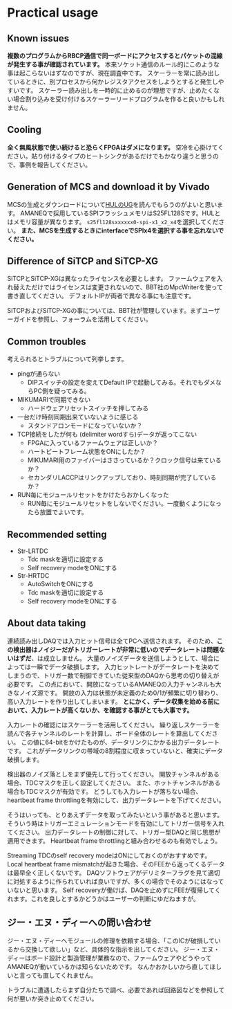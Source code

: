 # Practical usage

## Known issues

**複数のプログラムからRBCP通信で同一ボードにアクセスするとパケットの混線が発生する事が確認されています。**
本来ソケット通信のルール的にこのような事は起こらないはずなのですが、現在調査中です。
スケーラーを常に読み出しているときに、別プロセスから何かレジスタアクセスをしようとすると発生しやすいです。
スケーラー読み出しを一時的に止めるのが理想ですが、止めたくない場合割り込みを受け付けるスケーラーリードプログラムを作ると良いかもしれません。

## Cooling

**全く無風状態で使い続けると恐らくFPGAはダメになります。**
空冷を心掛けてください。貼り付けるタイプのヒートシンクがあるだけでもかなり違うと思うので、事例を報告してください。


## Generation of MCS and download it by Vivado

MCSの生成とダウンロードについて[HULのUG](https://hul-official.gitlab.io/hul-ug/practical/main/)を読んでもらうのがよいと思います。
AMANEQで採用しているSPIフラッシュメモリはS25FL128Sです。HULとはメモリ容量が異なります。
`s25fl128sxxxxxx0-spi-x1_x2_x4`を選択してください。
**また、MCSを生成するときにinterfaceでSPIx4を選択する事を忘れないでください。**

## Difference of SiTCP and SiTCP-XG

SiTCPとSiTCP-XGは異なったライセンスを必要とします。
ファームウェアを入れ替えただけではライセンスは変更されないので、BBT社のMpcWriterを使って書き直してください。
デフォルトIPが両者で異なる事にも注意です。

SiTCPおよびSiTCP-XGの事については、BBT社が管理しています。まずユーザーガイドを参照し、フォーラムを活用してください。

## Common troubles

考えられるとトラブルについて列挙します。

- pingが通らない
    - DIPスイッチの設定を変えてDefault IPで起動してみる。それでもダメならPC側を疑ってみる。
- MIKUMARIで同期できない
    - ハードウェアリセットスイッチを押してみる
- 一台だけ時刻同期出来ていないように感じる
    - スタンドアロンモードになっていないか？
- TCP接続をしたが何も (delimiter wordすら)データが返ってこない
    - FPGAに入っているファームウェアは正しいか？
    - ハートビートフレーム状態をONにしたか？
    - MIKUMARI用のファイバーはささっているか？クロック信号は来ているか？
    - セカンダリLACCPはリンクアップしており、時刻同期が完了しているか？
- RUN毎にモジュールリセットをかけたらおかしくなった
    - RUN毎にモジュールリセットをしないでください。一度動くようになったら放置でよいです。

## Recommended setting

- Str-LRTDC
    - Tdc maskを適切に設定する
    - Self recovery modeをONにする
- Str-HRTDC
    - AutoSwitchをONにする
    - Tdc maskを適切に設定する
    - Self recovery modeをONにする

## About data taking

連続読み出しDAQでは入力ヒット信号は全てPCへ送信されます。
そのため、**この検出器はノイジーだがトリガーレートが非常に低いのでデータレートは問題ないはずだ**、は成立しません。
大量のノイズデータを送信しようとして、場合によっては一瞬でデータ破損します。
入力ヒットレートがデータレートを決めてしまうので、トリガー数で制御できていた従来型のDAQから思考の切り替えが必要です。
この点において、開放になっているAMANEQの入力チャンネルも大きなノイズ源です。
開放の入力は状態が未定義のため0/1が頻繁に切り替わり、高い入力レートを作り出してしまいます。
**とにかく、データ収集を始める前において、入力レートが高くないか、を確認する事がとても大事です。**

入力レートの確認にはスケーラーを活用してください。
繰り返しスケーラーを読んで各チャンネルのレートを計算し、ボード全体のレートを算出してください。
この値に64-bitをかけたものが、データリンクにかかる出力データレートです。
これがデータリンクの帯域の8割程度に収まっていないと、確実にデータ破損します。

検出器のノイズ落としをまず優先して行ってください。
開放チャンネルがある場合、TDCマスクを正しく設定してください。
また、ホットチャンネルがある場合もTDCマスクが有効です。
どうしても入力レートが落ちない場合、heartbeat frame throttlingを有効にして、出力データレートを下げてください。

そうはいっても、とりあえずデータを取ってみたいという事があると思います。
そういう時はトリガーエミュレーションモードを有効にしてトリガー信号を入れてください。
出力データレートの制御に対して、トリガー型DAQと同じ思想が適用できます。
Heartbeat frame throttlingと組み合わせるのも有効でしょう。

Streaming TDCのself recovery modeはONにしておくのがおすすめです。
Local heartbeat frame mismatchが起きた場合、そのFEEから返ってくるデータは最早全く正しくないです。
DAQソフトウェアがデリミターフラグを見て適切に対処するように作られていれば良いですが、多くの場合でそのようにはなっていないと思います。
Self recoveryが働けば、DAQを止めずにFEEが復帰してくれます。これを良しとするかどうかはユーザーの判断にゆだねますが。

## ジー・エヌ・ディーへの問い合わせ

ジー・エヌ・ディーへモジュールの修理を依頼する場合、「このICが破損しているから交換して欲しい」など、具体的な指示を出してください。
ジー・エヌ・ディーはボード設計と製造管理が業務なので、ファームウェアやどうやってAMANEQが動いているかは知らないためです。
なんかおかしいから直してほしいと言っても直してくれません。

トラブルに遭遇したらまず自分たちで調べ、必要であれば回路図などを参照して何が悪いか突き止めてください。